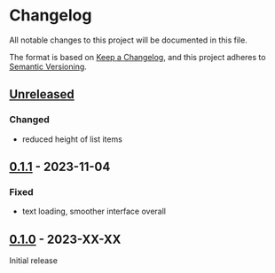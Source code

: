 # Changelog
All notable changes to this project will be documented in this file.

The format is based on [Keep a Changelog](https://keepachangelog.com/en/1.0.0/),
and this project adheres to [Semantic Versioning](https://semver.org/spec/v2.0.0.html).

## [Unreleased]

### Changed
* reduced height of list items

## [0.1.1] - 2023-11-04

### Fixed
* text loading, smoother interface overall

## [0.1.0] - 2023-XX-XX

Initial release

[Unreleased]: https://github.com/fmatter/lingcorp/compare/v0.0.1...HEAD
[0.1.1]: https://github.com/fmatter/lingcorp/compare/v0.0.1...v0.0.1
[0.1.0]: https://github.com/fmatter/lingcorp/commit/insert_this_by_hand